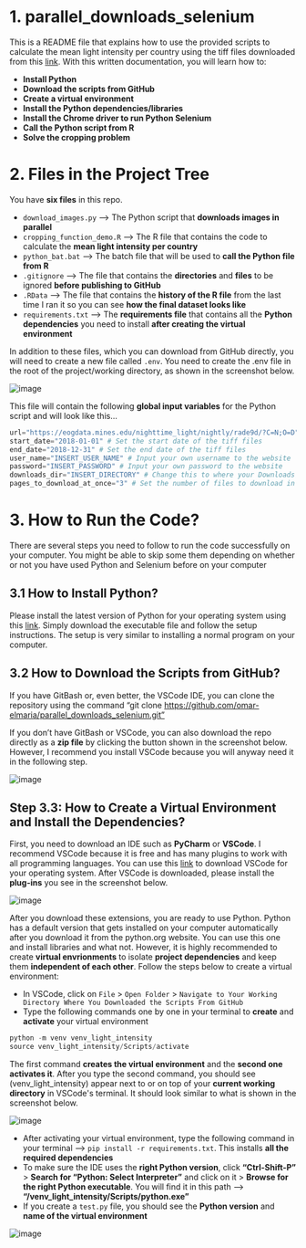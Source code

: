 # 1. parallel_downloads_selenium
This is a README file that explains how to use the provided scripts to calculate the mean light intensity per country using the tiff files downloaded from this [link](https://eogdata.mines.edu/nighttime_light/nightly/rade9d/?C=N;O=D).
With this written documentation, you will learn how to:
- **Install Python**
- **Download the scripts from GitHub**
- **Create a virtual environment**
- **Install the Python dependencies/libraries**
- **Install the Chrome driver to run Python Selenium**
- **Call the Python script from R**
- **Solve the cropping problem**

# 2. Files in the Project Tree
You have **six files** in this repo.
- `download_images.py` --> The Python script that **downloads images in parallel**
- `cropping_function_demo.R` --> The R file that contains the code to calculate the **mean light intensity per country**
- `python_bat.bat` --> The batch file that will be used to **call the Python file from R**
- `.gitignore` --> The file that contains the **directories** and **files** to be ignored **before publishing to GitHub**
- `.RData` --> The file that contains the **history of the R file** from the last time I ran it so you can see **how the final dataset looks like**
- `requirements.txt` --> The **requirements file** that contains all the **Python dependencies** you need to install **after creating the virtual environment**

In addition to these files, which you can download from GitHub directly, you will need to create a new file called `.env`. You need to create the .env file in the root of the project/working directory, as shown in the screenshot below. 

![image](https://user-images.githubusercontent.com/98691360/222263773-5807f004-4382-4653-ad70-1878164eb62e.png)

This file will contain the following **global input variables** for the Python script and will look like this...
```python
url="https://eogdata.mines.edu/nighttime_light/nightly/rade9d/?C=N;O=D" # Set the URL to download the tiff files from
start_date="2018-01-01" # Set the start date of the tiff files
end_date="2018-12-31" # Set the end date of the tiff files
user_name="INSERT_USER_NAME" # Input your own username to the website
password="INSERT_PASSWORD" # Input your own password to the website
downloads_dir="INSERT_DIRECTORY" # Change this to where your Downloads folder is located on your computer (e.g., C:\Users\o.elmaria\Downloads)
pages_to_download_at_once="3" # Set the number of files to download in parallel. If you have a fast internet connection and large RAM, consider increasing this number to 10
```

# 3. How to Run the Code?
There are several steps you need to follow to run the code successfully on your computer. You might be able to skip some them depending on whether or not you have used Python and Selenium before on your computer

## 3.1 How to Install Python?
Please install the latest version of Python for your operating system using this [link](https://www.python.org/downloads/). Simply download the executable file and follow the setup instructions. The setup is very similar to installing a normal program on your computer.

## 3.2 How to Download the Scripts from GitHub?
If you have GitBash or, even better, the VSCode IDE, you can clone the repository using the command “git clone https://github.com/omar-elmaria/parallel_downloads_selenium.git”

If you don’t have GitBash or VSCode, you can also download the repo directly as a **zip file** by clicking the button shown in the screenshot below. However, I recommend you install VSCode because you will anyway need it in the following step.

![image](https://user-images.githubusercontent.com/98691360/222263227-9e66520d-892c-412f-857f-a7d1177d7724.png)

## Step 3.3: How to Create a Virtual Environment and Install the Dependencies?
First, you need to download an IDE such as **PyCharm** or **VSCode**. I recommend VSCode because it is free and has many plugins to work with all programming languages. You can use this [link](https://code.visualstudio.com/download) to download VSCode for your operating system. After VSCode is downloaded, please install the **plug-ins** you see in the screenshot below.

![image](https://user-images.githubusercontent.com/98691360/222264985-4ad1ed43-15d6-4ec6-a9b7-325efe3219f6.png)

After you download these extensions, you are ready to use Python. Python has a default version that gets installed on your computer automatically after you download it from the python.org website. You can use this one and install libraries and what not. However, it is highly recommended to create **virtual envrionments** to isolate **project dependencies** and keep them **independent of each other**. Follow the steps below to create a virtual environment:

- In VSCode, click on `File` > `Open Folder` > `Navigate to Your Working Directory Where You Downloaded the Scripts From GitHub`
- Type the following commands one by one in your terminal to **create** and **activate** your virtual environment 
```python
python -m venv venv_light_intensity
source venv_light_intensity/Scripts/activate
```
The first command **creates the virtual environment** and the **second one activates it**. After you type the second command, you should see (venv_light_intensity) appear next to or on top of your **current working directory** in VSCode's terminal. It should look similar to what is shown in the screenshot below.

![image](https://user-images.githubusercontent.com/98691360/222266327-7c95305b-39b9-49c2-9f34-7f0ee4513ccc.png)

- After activating your virtual environment, type the following command in your terminal --> `pip install -r requirements.txt`. This installs **all the required dependencies**
- To make sure the IDE uses the **right Python version**, click **“Ctrl-Shift-P”** > **Search for “Python: Select Interpreter”** and click on it > **Browse for the right Python executable**. You will find it in this path --> **“/venv_light_intensity/Scripts/python.exe”**
- If you create a `test.py` file, you should see the **Python version** and **name of the virtual environment**

![image](https://user-images.githubusercontent.com/98691360/222266917-2f9ebfc4-f4bc-42df-8599-b17735a381d5.png)
